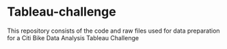# Tableau-challenge
This repository consists of the code and raw files used for data preparation for a Citi Bike Data Analysis Tableau Challenge 
